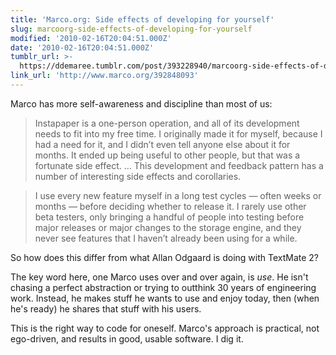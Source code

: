 ```yaml
---
title: 'Marco.org: Side effects of developing for yourself'
slug: marcoorg-side-effects-of-developing-for-yourself
modified: '2010-02-16T20:04:51.000Z'
date: '2010-02-16T20:04:51.000Z'
tumblr_url: >-
  https://ddemaree.tumblr.com/post/393228940/marcoorg-side-effects-of-developing-for-yourself
link_url: 'http://www.marco.org/392848093'
---
```

Marco has more self-awareness and discipline than most of us:

> Instapaper is a one-person operation, and all of its development needs to fit into my free time. I originally made it for myself, because I had a need for it, and I didn’t even tell anyone else about it for months. It ended up being useful to other people, but that was a fortunate side effect. … This development and feedback pattern has a number of interesting side effects and corollaries.

> I use every new feature myself in a long test cycles — often weeks or months — before deciding whether to release it. I rarely use other beta testers, only bringing a handful of people into testing before major releases or major changes to the storage engine, and they never see features that I haven’t already been using for a while.

So how does this differ from what Allan Odgaard is doing with TextMate 2?

The key word here, one Marco uses over and over again, is _use_. He isn't chasing a perfect abstraction or trying to outthink 30 years of engineering work. Instead, he makes stuff he wants to use and enjoy today, then (when he's ready) he shares that stuff with his users.

This is the right way to code for oneself. Marco's approach is practical, not ego-driven, and results in good, usable software. I dig it.
